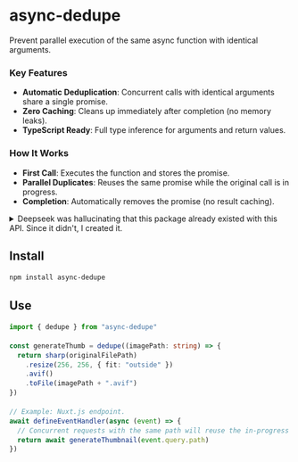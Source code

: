 # async-dedupe

Prevent parallel execution of the same async function with identical arguments.

### Key Features

- **Automatic Deduplication**: Concurrent calls with identical arguments share a single promise.
- **Zero Caching**: Cleans up immediately after completion (no memory leaks).
- **TypeScript Ready**: Full type inference for arguments and return values.

### How It Works

- **First Call**: Executes the function and stores the promise.
- **Parallel Duplicates**: Reuses the same promise while the original call is in progress.
- **Completion**: Automatically removes the promise (no result caching).

<details>
<summary>Deepseek was hallucinating that this package already existed with this API. Since it didn't, I created it.</summary>

![Deepseek hallucination](deepseek.png)
</details>

## Install

```sh
npm install async-dedupe
```

## Use

```ts
import { dedupe } from "async-dedupe"

const generateThumb = dedupe((imagePath: string) => {
  return sharp(originalFilePath)
    .resize(256, 256, { fit: "outside" })
    .avif()
    .toFile(imagePath + ".avif")
})

// Example: Nuxt.js endpoint.
await defineEventHandler(async (event) => {
  // Concurrent requests with the same path will reuse the in-progress operation.
  return await generateThumbnail(event.query.path)
})
```
